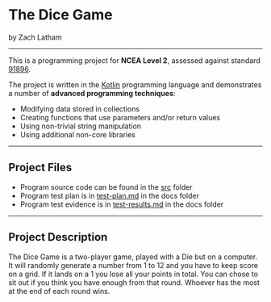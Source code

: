 # The Dice Game

by Zach Latham

---

This is a programming project for **NCEA Level 2**, assessed against standard [91896](docs/as91896.pdf).

The project is written in the [Kotlin](https://kotlinlang.org) programming language and demonstrates a number of **advanced programming techniques**:
- Modifying data stored in collections
- Creating functions that use parameters and/or return values
- Using non-trivial string manipulation
- Using additional non-core libraries

---

## Project Files

- Program source code can be found in the [src](src/) folder
- Program test plan is in [test-plan.md](docs/test-plan.md) in the docs folder
- Program test evidence is in [test-results.md](docs/test-results.md) in the docs folder

---

## Project Description
The Dice Game is a two-player game, played with a Die but on a computer. It will randomly generate a number from 1 to 12 and you have to keep score on a grid. If it lands on a 1 you lose all your points in total. You can chose to sit out if you think you have enough from that round. Whoever has the most at the end of each round wins.


